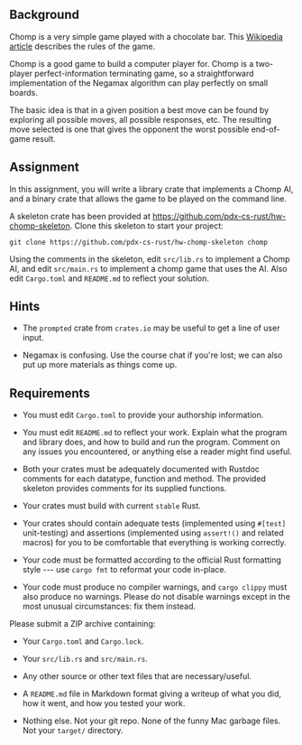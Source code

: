 ## Background

Chomp is a very simple game played with a chocolate
bar. This
[Wikipedia article](https://en.wikipedia.org/wiki/Chomp)
describes the rules of the game.

Chomp is a good game to build a computer player for. Chomp
is a two-player perfect-information terminating game, so a
straightforward implementation of the Negamax algorithm can
play perfectly on small boards.

The basic idea is that in a given position a best move can
be found by exploring all possible moves, all possible
responses, etc. The resulting move selected is one that
gives the opponent the worst possible end-of-game result.

## Assignment

In this assignment, you will write a library crate that
implements a Chomp AI, and a binary crate that allows the
game to be played on the command line.

A skeleton crate has been provided at
<https://github.com/pdx-cs-rust/hw-chomp-skeleton>. Clone
this skeleton to start your project:

    git clone https://github.com/pdx-cs-rust/hw-chomp-skeleton chomp

Using the comments in the skeleton, edit `src/lib.rs` to
implement a Chomp AI, and edit `src/main.rs` to implement a
chomp game that uses the AI. Also edit `Cargo.toml` and
`README.md` to reflect your solution.

## Hints

- The `prompted` crate from `crates.io` may be useful to get
  a line of user input.

- Negamax is confusing. Use the course chat if you're lost;
  we can also put up more materials as things come up.

## Requirements

- You must edit `Cargo.toml` to provide your authorship
  information.

- You must edit `README.md` to reflect your work. Explain
  what the program and library does, and how to build and
  run the program. Comment on any issues you encountered, or
  anything else a reader might find useful.

- Both your crates must be adequately documented with
  Rustdoc comments for each datatype, function and
  method. The provided skeleton provides comments for its
  supplied functions.

- Your crates must build with current `stable` Rust.

- Your crates should contain adequate tests (implemented
    using `#[test]` unit-testing) and assertions
    (implemented using `assert!()` and related macros) for
    you to be comfortable that everything is working
    correctly.

-   Your code must be formatted according to the official Rust
    formatting style --- use `cargo fmt` to reformat your code in-place.

-   Your code must produce no compiler warnings, and `cargo clippy` must
    also produce no warnings. Please do not disable warnings except in
    the most unusual circumstances: fix them instead.

Please submit a ZIP archive containing:

-   Your `Cargo.toml` and `Cargo.lock`.

-   Your `src/lib.rs` and `src/main.rs`.

-   Any other source or other text files that are necessary/useful.

-   A `README.md` file in Markdown format giving a writeup of what you
    did, how it went, and how you tested your work.

-   Nothing else. Not your git repo. None of the funny Mac garbage
    files. Not your `target/` directory.
